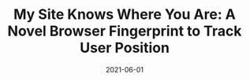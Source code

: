 ---
title: "My Site Knows Where You Are: A Novel Browser Fingerprint to Track User Position"
collection: publications
permalink: publications/My_Site_Knows_Where_You_Are_A_Novel_Browser_Fingerprint_to_Track_User_Position.pdf
category: 'anonymity, web security'
date: 2021-06-01
venue: 'IEEE International Conference on Communications (ICC)'
citation: 'T. Wu, Y. Song, F. Zhang, S. Gao, B. Chen, “My Site Knows Where You Are: A Novel Browser Fingerprint to Track User Position”, in <i>Proc. of the IEEE International Conference on Communications (ICC)</i>, Montreal, Canada, 14-23 June 2021.'
citebib: publications/My_Site_Knows_Where_You_Are_A_Novel_Browser_Fingerprint_to_Track_User_Position.html
---